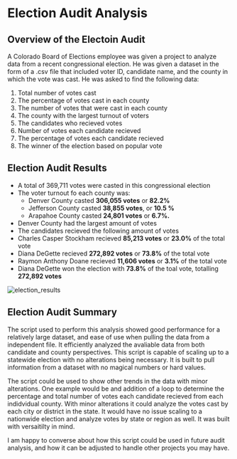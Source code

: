 # Election Audit Analysis

## Overview of the Electoin Audit
A Colorado Board of Elections employee was given a project to analyze data from a recent congressional election. He was given a dataset in the form of a .csv file that included voter ID, candidate name, and the county in which the vote was cast. He was asked to find the following data:
1. Total number of votes cast
2. The percentage of votes cast in each county
3. The number of votes that were cast in each county
4. The county with the largest turnout of voters
5. The candidates who recieved votes
6. Number of votes each candidate recieved
7. The percentage of votes each candidate recieved
8. The winner of the election based on popular vote

## Election Audit Results

- A total of 369,711 votes were casted in this congressional election
- The voter turnout fo each county was:
  - Denver County casted **306,055 votes** or **82.2%** 
  - Jefferson County casted **38,855 votes**, or **10.5 %**
  - Arapahoe County casted **24,801 votes** or **6.7%.**
-  Denver County had the largest amount of votes
-  The candidates recieved the following amount of votes
  - Charles Casper Stockham recieved **85,213 votes** or **23.0%** of the total vote
  - Diana DeGette recieved **272,892 votes** or **73.8%** of the total vote
  - Raymon Anthony Doane recieved **11,606 votes** or **3.1%** of the total vote
- Diana DeGette won the election with **73.8%** of the toal vote, totalling **272,892 votes**

![election_results](https://user-images.githubusercontent.com/102814578/167333074-59fb0b3a-b444-4c42-a1e4-409a85b98f5a.png)

## Election Audit Summary 
The script used to perform this analysis showed good performance for a relatively large dataset, and ease of use when pulling the data from a independent file. It efficiently analyzed the avaliable data from both candidate and county perspectives. This script is capable of scaling up to a statewide election with no alterations being necessary. It is built to pull information from a dataset with no magical numbers or hard values.

The script could be used to show other trends in the data with minor alterations. One example would be and addition of a loop to determine the percentage and total number of votes each candidate recieved from each indidvidual county. With minor alterations it could analyze the votes cast by each city or district in the state. It would have no issue scaling to a nationwide election and analyze votes by state or region as well. It was built with versaitilty in mind.

I am happy to converse about how this script could be used in future audit analysis, and how it can be adjusted to handle other projects you may have.
